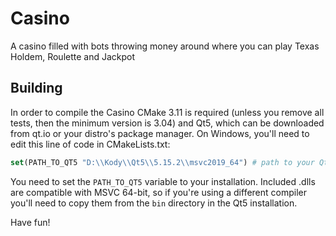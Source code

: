# Casino

A casino filled with bots throwing money around where you can play Texas Holdem, Roulette and Jackpot

## Building

In order to compile the Casino CMake 3.11 is required (unless you remove all tests, then the minimum version is 3.04) and Qt5, which can be downloaded from qt.io or your distro's package manager. On Windows, you'll need to edit this line of code in CMakeLists.txt:
```cmake
set(PATH_TO_QT5 "D:\\Kody\\Qt5\\5.15.2\\msvc2019_64") # path to your Qt5 directory goes here
```
You need to set the `PATH_TO_QT5` variable to your installation. Included .dlls are compatible with MSVC 64-bit, so if you're using a different compiler you'll need to copy them from the `bin` directory in the Qt5 installation.

Have fun!